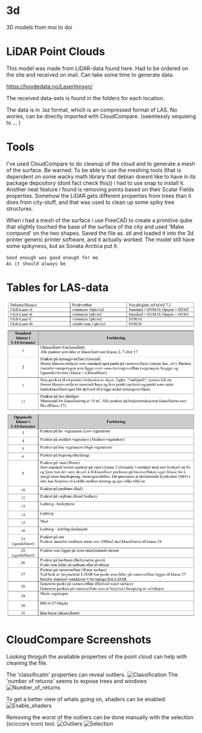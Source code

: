 # 3d
3D models from moi to doi

# LiDAR Point Clouds
This model was made from LiDAR-data found here. Had to be ordered on the site and received on mail. Can take some time to generate data.

https://hoydedata.no/LaserInnsyn/

The received data-sets is found in the folders for each location.

The data is in .laz format, which is an compressed format of LAS. No wories, can be directly imported with CloudCompare. (seemlessly sequieing to ... )

# Tools
I've used CloudCompare to do cleanup of the cloud and to generate a mesh of the surface. Be warned: To be able to use the meshing tools (that is dependent on some wacky math library that debian doesnt like to have in its package depository (dont fact check this)) i had to use snap to install it. Another neat feature i found is removing points based on their Scalar Fields properties. Somehow the LiDAR gets different properties from trees than it does from city-stuff, and that was used to clean up some spiky tree structures.

When i had a mesh of the surface i use FreeCAD to create a primitive qube that slightly touched the base of the surface of the city and used 'Make compund' on the two shapes. Saved the file as .stl and loaded it into the 3d printer generic printer software, and it actually worked. The model still have some spikyness, but as Sonata Arctica put it:

```
Good enough was good enough for me
As it should always be
```

# Tables for LAS-data

![Specs_for_resolution](images/spec_table.png)
![Standard_LAS_Classes_Table](images/std_classes_table.png)
![Optional_LAS_Classes_Table](images/opt_classes_table.png)



# CloudCompare Screenshots

Looking throguh the available properties of the point cloud can help with cleaning the file.

The 'classificatin' properties can reveal outliers.
![Classification](classification.png)
The 'number of returns' seems to expose trees and windows
![Number_of_returns](number_of_returns.png)

To get a better view of whats going on, shaders can be enabled:
![Enable_shaders](enable_shaders.png)

Removing the worst of the outliers can be done manually with the selection (sciccors icon) tool.
![Outliers](outliers.png)
![Selection](selection.png)

